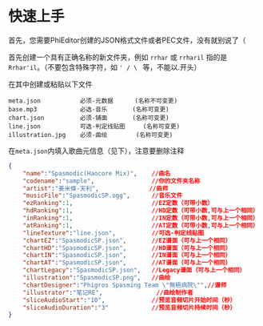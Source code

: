 # 快速上手

首先，您需要PhiEditor创建的JSON格式文件或者PEC文件，没有就别说了（

首先创建一个具有正确名称的新文件夹，例如 `rrhar` 或 `rrharil` 指的是 `Rrhar'il`。（不要包含特殊字符，如 `' / \ ` 等，不能以.开头）

在其中创建或粘贴以下文件
```
meta.json			必须-元数据		(名称不可变更)
base.mp3			必选-音乐		(名称可变更)
chart.json			必须-铺面		(名称可变更)
line.json			可选-判定线贴图	 (名称可变更)
illustration.jpg 	必须-曲绘		 (名称可变更)
```
在`meta.json`内填入歌曲元信息（见下），注意要删除注释
```json
{
	"name":"Spasmodic(Haocore Mix)",	//曲名
	"codename":"sample",				//你的文件夹名称
	"artist":"姜米條-天利",				//曲师
	"musicFile":"SpasmodicSP.ogg",		//音乐文件
	"ezRanking":1,						//EZ定数（可带小数）
	"hdRanking":1,						//HD定数（可带小数,可与上一个相同）
	"inRanking":1,						//IN定数（可带小数,可与上一个相同）
	"atRanking":1,						//AT定数（可带小数,可与上一个相同）
	"lineTexture":"line.json",			//可选-判定线贴图
	"chartEZ":"SpasmodicSP.json",		//EZ谱面（可与上一个相同）
	"chartHD":"SpasmodicSP.json",		//HD谱面（可与上一个相同）
	"chartIN":"SpasmodicSP.json",		//IN谱面（可与上一个相同）
	"chartAT":"SpasmodicSP.json",		//AT谱面（可与上一个相同）
	"chartLegacy":"SpasmodicSP.json",	//Legacy谱面（可与上一个相同）
	"illustration":"SpasmodicSP.png",	//曲绘
	"chartDesigner":"Phigros Spasming Team \"無極病院\"",//谱师
	"illustrator":"笔记RE",				//曲绘制作者
	"sliceAudioStart":"10",				//预览音频切片开始时间（秒）
	"sliceAudioDuration":"3"			//预览音频切片持续时间（秒）
}
```